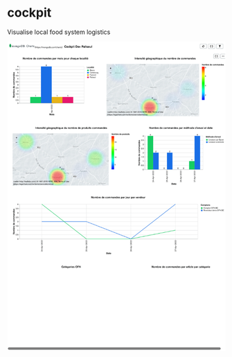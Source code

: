 # cockpit

Visualise local food system logistics

<img src="docs/images/cockpit-paliseul-dev-mongo-chart.png" width="600">
